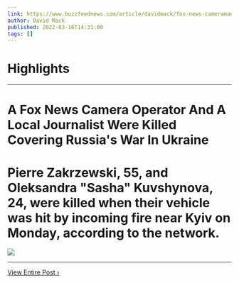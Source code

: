 ```yaml
---
link: https://www.buzzfeednews.com/article/davidmack/fox-news-cameraman-pierre-zakrzewski-killed-ukraine
author: David Mack
published: 2022-03-16T14:31:00
tags: []
---
```

# Highlights


---
# A Fox News Camera Operator And A Local Journalist Were Killed Covering Russia's War In Ukraine
# Pierre Zakrzewski, 55, and Oleksandra "Sasha" Kuvshynova, 24, were killed when their vehicle was hit by incoming fire near Kyiv on Monday, according to the network.

![](https://img.buzzfeed.com/buzzfeed-static/static/2022-03/16/13/campaign_images/c5329329f323/a-fox-news-camera-operator-and-a-local-journalist-2-2341-1647437508-4_dblbig.jpg)

---

[View Entire Post ›](https://www.buzzfeednews.com/article/davidmack/fox-news-cameraman-pierre-zakrzewski-killed-ukraine)